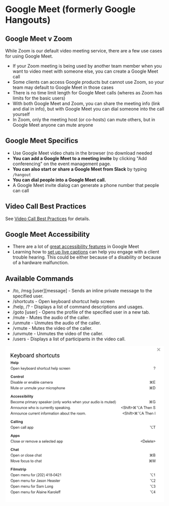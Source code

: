 # Google Meet (formerly Google Hangouts)

## Google Meet v Zoom

While Zoom is our default video meeting service, there are a few use cases for using Google Meet.

-   If your Zoom meeting is being used by another team member when you want to video meet with someone else, you can create a Google Meet call
-   Some clients can access Google products but cannot use Zoom, so your team may default to Google Meet in those cases
-   There is no time limit length for Google Meet calls (wheres as Zoom has limits for the basic users)
-   With both Google Meet and Zoom, you can share the meeting info (link and dial in info), but with Google Meet you can dial someone into the call yourself
-   In Zoom, only the meeting host (or co-hosts) can mute others, but in Google Meet anyone can mute anyone

## Google Meet Specifics

-   Use Google Meet video chats in the browser (no download needed
-   **You can add a Google Meet to a meeting invite** by clicking "Add conferencing" on the event management page.
-   **You can also start or share a Google Meet from Slack** by typing `/hangout`
-   **You can dial people into a Google Meet call.**
-   A Google Meet invite dialog can generate a phone number that people can call

## Video Call Best Practices

See [Video Call Best Practices](../../company-policies/new-hire-orientation/video-call-best-practices.md) for details.

## Google Meet Accessibility

-   There are a lot of [great accessibility features](https://support.google.com/meet/answer/7313544) in Google Meet
-   Learning how to [set up live captions](https://support.google.com/meet/answer/9300310) can help you engage with a client trouble hearing. This could be either because of a disability or because of a hardware malfunction.

## Available Commands

-   /to, /msg \[user]\[message] - Sends an inline private message to the specified user.
-   /shortcuts - Open keyboard shortcut help screen
-   /help, /? - Displays a list of command descriptions and usages.
-   /goto \[user] - Opens the profile of the specified user in a new tab.
-   /mute - Mutes the audio of the caller.
-   /unmute - Unmutes the audio of the caller.
-   /vmute - Mutes the video of the caller.
-   /unvmute - Unmutes the video of the caller.
-   /users - Displays a list of participants in the video call.

![Hangouts shortcuts](../../assets/images/hangout-shortcuts.png "Hangouts shortcuts")
